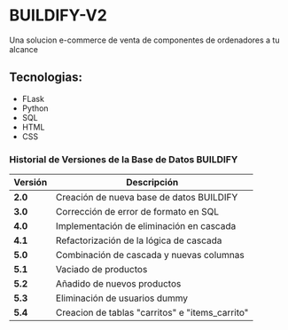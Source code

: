 # BUILDIFY-V2

Una solucion e-commerce de venta de componentes de ordenadores a tu alcance

## Tecnologias:

- FLask
- Python
- SQL
- HTML
- CSS



### Historial de Versiones de la Base de Datos BUILDIFY

| Versión | Descripción                                       |
|---------|---------------------------------------------------|
| **2.0** | Creación de nueva base de datos BUILDIFY          |
| **3.0** | Corrección de error de formato en SQL             |
| **4.0** | Implementación de eliminación en cascada          |
| **4.1** | Refactorización de la lógica de cascada           |
| **5.0** | Combinación de cascada y nuevas columnas          |
| **5.1** | Vaciado de productos                              |
| **5.2** | Añadido de nuevos productos                       |
| **5.3** | Eliminación de usuarios dummy                     |
| **5.4** | Creacion de tablas "carritos" e "items_carrito"   |
